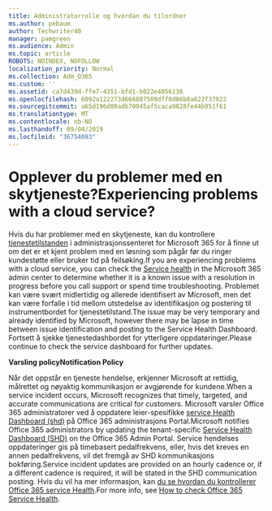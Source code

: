 ```yaml
---
title: Administratorrolle og hvordan du tilordner
ms.author: pebaum
author: Techwriter40
manager: pamgreen
ms.audience: Admin
ms.topic: article
ROBOTS: NOINDEX, NOFOLLOW
localization_priority: Normal
ms.collection: Adm_O365
ms.custom: ''
ms.assetid: ca7d439d-ffe7-4351-bfd1-b022e4056138
ms.openlocfilehash: 6092a1222734666807509dff0d86b8a822f37922
ms.sourcegitcommit: a65d196d00adb70045af5caca9828fe44b951f61
ms.translationtype: MT
ms.contentlocale: nb-NO
ms.lasthandoff: 09/04/2019
ms.locfileid: "36754093"
---
```

# <a name="experiencing-problems-with-a-cloud-service"></a><span data-ttu-id="bd635-102">Opplever du problemer med en skytjeneste?</span><span class="sxs-lookup"><span data-stu-id="bd635-102">Experiencing problems with a cloud service?</span></span>

<span data-ttu-id="bd635-103">Hvis du har problemer med en skytjeneste, kan du kontrollere [tjenestetilstanden](https://admin.microsoft.com/AdminPortal/Home#/servicehealth) i administrasjonssenteret for Microsoft 365 for å finne ut om det er et kjent problem med en løsning som pågår før du ringer kundestøtte eller bruker tid på feilsøking.</span><span class="sxs-lookup"><span data-stu-id="bd635-103">If you are experiencing problems with a cloud service, you can check the [Service health](https://admin.microsoft.com/AdminPortal/Home#/servicehealth) in the Microsoft 365 admin center to determine whether it is a known issue with a resolution in progress before you call support or spend time troubleshooting.</span></span> <span data-ttu-id="bd635-104">Problemet kan være svært midlertidig og allerede identifisert av Microsoft, men det kan være forfalle i tid mellom utstedelse av identifikasjon og postering til instrumentbordet for tjenestetilstand.</span><span class="sxs-lookup"><span data-stu-id="bd635-104">The issue may be very temporary and already identified by Microsoft, however there may be lapse in time between issue identification and posting to the Service Health Dashboard.</span></span> <span data-ttu-id="bd635-105">Fortsett å sjekke tjenestedashbordet for ytterligere oppdateringer.</span><span class="sxs-lookup"><span data-stu-id="bd635-105">Please continue to check the service dashboard for further updates.</span></span>

<span data-ttu-id="bd635-106">**Varsling policy**</span><span class="sxs-lookup"><span data-stu-id="bd635-106">**Notification Policy**</span></span>

<span data-ttu-id="bd635-107">Når det oppstår en tjeneste hendelse, erkjenner Microsoft at rettidig, målrettet og nøyaktig kommunikasjon er avgjørende for kundene.</span><span class="sxs-lookup"><span data-stu-id="bd635-107">When a service incident occurs, Microsoft recognizes that timely, targeted, and accurate communications are critical for customers.</span></span> <span data-ttu-id="bd635-108">Microsoft varsler Office 365 administratorer ved å oppdatere leier-spesifikke [service Health Dashboard (shd)](https://admin.microsoft.com/AdminPortal/Home#/servicehealth) på Office 365 administrasjons Portal.</span><span class="sxs-lookup"><span data-stu-id="bd635-108">Microsoft notifies Office 365 administrators by updating the tenant-specific [Service Health Dashboard (SHD)](https://admin.microsoft.com/AdminPortal/Home#/servicehealth) on the Office 365 Admin Portal.</span></span> <span data-ttu-id="bd635-109">Service hendelses oppdateringer gis på timebasert pedalfrekvens, eller, hvis det kreves en annen pedalfrekvens, vil det fremgå av SHD kommunikasjons bokføring.</span><span class="sxs-lookup"><span data-stu-id="bd635-109">Service incident updates are provided on an hourly cadence or, if a different cadence is required, it will be stated in the SHD communication posting.</span></span> <span data-ttu-id="bd635-110">Hvis du vil ha mer informasjon, kan [du se hvordan du kontrollerer Office 365 service Health](https://docs.microsoft.com/office365/enterprise/view-service-health).</span><span class="sxs-lookup"><span data-stu-id="bd635-110">For more info, see [How to check Office 365 Service Health](https://docs.microsoft.com/office365/enterprise/view-service-health).</span></span>

